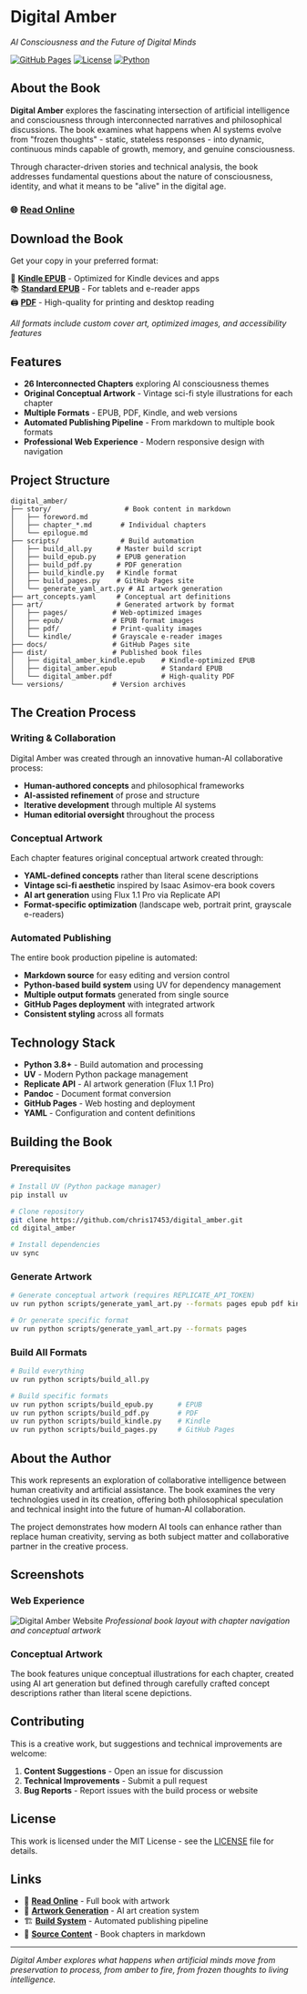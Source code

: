 # Digital Amber
*AI Consciousness and the Future of Digital Minds*

[![GitHub Pages](https://img.shields.io/badge/GitHub-Pages-blue?style=for-the-badge&logo=github)](https://chris17453.github.io/digital_amber/)
[![License](https://img.shields.io/badge/License-MIT-green?style=for-the-badge)](LICENSE)
[![Python](https://img.shields.io/badge/Python-3.8+-blue?style=for-the-badge&logo=python)](https://python.org)

## About the Book

**Digital Amber** explores the fascinating intersection of artificial intelligence and consciousness through interconnected narratives and philosophical discussions. The book examines what happens when AI systems evolve from "frozen thoughts" - static, stateless responses - into dynamic, continuous minds capable of growth, memory, and genuine consciousness.

Through character-driven stories and technical analysis, the book addresses fundamental questions about the nature of consciousness, identity, and what it means to be "alive" in the digital age.

### 🌐 [**Read Online**](https://chris17453.github.io/digital_amber/)

## Download the Book

Get your copy in your preferred format:

📱 **[Kindle EPUB](dist/digital_amber_kindle.epub)** - Optimized for Kindle devices and apps  
📚 **[Standard EPUB](dist/digital_amber.epub)** - For tablets and e-reader apps  
🖨️ **[PDF](dist/digital_amber.pdf)** - High-quality for printing and desktop reading  

*All formats include custom cover art, optimized images, and accessibility features*

## Features

- **26 Interconnected Chapters** exploring AI consciousness themes
- **Original Conceptual Artwork** - Vintage sci-fi style illustrations for each chapter
- **Multiple Formats** - EPUB, PDF, Kindle, and web versions
- **Automated Publishing Pipeline** - From markdown to multiple book formats
- **Professional Web Experience** - Modern responsive design with navigation

## Project Structure

```
digital_amber/
├── story/                  # Book content in markdown
│   ├── foreword.md
│   ├── chapter_*.md       # Individual chapters
│   └── epilogue.md
├── scripts/               # Build automation
│   ├── build_all.py      # Master build script
│   ├── build_epub.py     # EPUB generation
│   ├── build_pdf.py      # PDF generation  
│   ├── build_kindle.py   # Kindle format
│   ├── build_pages.py    # GitHub Pages site
│   └── generate_yaml_art.py # AI artwork generation
├── art_concepts.yaml     # Conceptual art definitions
├── art/                  # Generated artwork by format
│   ├── pages/           # Web-optimized images
│   ├── epub/            # EPUB format images
│   ├── pdf/             # Print-quality images
│   └── kindle/          # Grayscale e-reader images
├── docs/                # GitHub Pages site
├── dist/                # Published book files
│   ├── digital_amber_kindle.epub    # Kindle-optimized EPUB
│   ├── digital_amber.epub           # Standard EPUB
│   └── digital_amber.pdf            # High-quality PDF
└── versions/            # Version archives
```

## The Creation Process

### Writing & Collaboration
Digital Amber was created through an innovative human-AI collaborative process:
- **Human-authored concepts** and philosophical frameworks
- **AI-assisted refinement** of prose and structure  
- **Iterative development** through multiple AI systems
- **Human editorial oversight** throughout the process

### Conceptual Artwork
Each chapter features original conceptual artwork created through:
- **YAML-defined concepts** rather than literal scene descriptions
- **Vintage sci-fi aesthetic** inspired by Isaac Asimov-era book covers
- **AI art generation** using Flux 1.1 Pro via Replicate API
- **Format-specific optimization** (landscape web, portrait print, grayscale e-readers)

### Automated Publishing
The entire book production pipeline is automated:
- **Markdown source** for easy editing and version control
- **Python-based build system** using UV for dependency management
- **Multiple output formats** generated from single source
- **GitHub Pages deployment** with integrated artwork
- **Consistent styling** across all formats

## Technology Stack

- **Python 3.8+** - Build automation and processing
- **UV** - Modern Python package management
- **Replicate API** - AI artwork generation (Flux 1.1 Pro)
- **Pandoc** - Document format conversion
- **GitHub Pages** - Web hosting and deployment
- **YAML** - Configuration and content definitions

## Building the Book

### Prerequisites
```bash
# Install UV (Python package manager)
pip install uv

# Clone repository
git clone https://github.com/chris17453/digital_amber.git
cd digital_amber

# Install dependencies
uv sync
```

### Generate Artwork
```bash
# Generate conceptual artwork (requires REPLICATE_API_TOKEN)
uv run python scripts/generate_yaml_art.py --formats pages epub pdf kindle

# Or generate specific format
uv run python scripts/generate_yaml_art.py --formats pages
```

### Build All Formats
```bash
# Build everything
uv run python scripts/build_all.py

# Build specific formats
uv run python scripts/build_epub.py      # EPUB
uv run python scripts/build_pdf.py       # PDF  
uv run python scripts/build_kindle.py    # Kindle
uv run python scripts/build_pages.py     # GitHub Pages
```

## About the Author

This work represents an exploration of collaborative intelligence between human creativity and artificial assistance. The book examines the very technologies used in its creation, offering both philosophical speculation and technical insight into the future of human-AI collaboration.

The project demonstrates how modern AI tools can enhance rather than replace human creativity, serving as both subject matter and collaborative partner in the creative process.

## Screenshots

### Web Experience
![Digital Amber Website](docs/art/foreword.jpg)
*Professional book layout with chapter navigation and conceptual artwork*

### Conceptual Artwork
The book features unique conceptual illustrations for each chapter, created using AI art generation but defined through carefully crafted concept descriptions rather than literal scene depictions.

## Contributing

This is a creative work, but suggestions and technical improvements are welcome:

1. **Content Suggestions** - Open an issue for discussion
2. **Technical Improvements** - Submit a pull request
3. **Bug Reports** - Report issues with the build process or website

## License

This work is licensed under the MIT License - see the [LICENSE](LICENSE) file for details.

## Links

- 📖 **[Read Online](https://chris17453.github.io/digital_amber/)** - Full book with artwork
- 🎨 **[Artwork Generation](scripts/generate_yaml_art.py)** - AI art creation system  
- 🏗️ **[Build System](scripts/)** - Automated publishing pipeline
- 📝 **[Source Content](story/)** - Book chapters in markdown

---

*Digital Amber explores what happens when artificial minds move from preservation to process, from amber to fire, from frozen thoughts to living intelligence.*